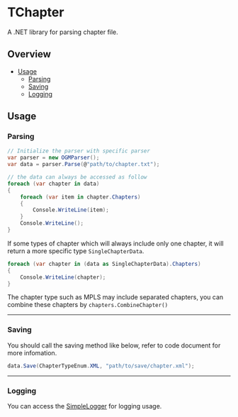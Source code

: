 TChapter
==========

A .NET library for parsing chapter file.

Overview
--------

- [Usage](#usage)
  - [Parsing](#parsing)
  - [Saving](#saving)
  - [Logging](#logging)

Usage
-----
### Parsing

```C#
// Initialize the parser with specific parser
var parser = new OGMParser();
var data = parser.Parse(@"path/to/chapter.txt");

// the data can always be accessed as follow
foreach (var chapter in data)
{
    foreach (var item in chapter.Chapters)
    {
        Console.WriteLine(item);
    }
    Console.WriteLine();
}
```

If some types of chapter which will always include only one chapter, it will return a more specific type `SingleChapterData`.
```C#
foreach (var chapter in (data as SingleChapterData).Chapters)
{
    Console.WriteLine(chapter);
}
```

The chapter type such as MPLS may include separated chapters, you can combine these chapters by `chapters.CombineChapter()`

-----
### Saving

You should call the saving method like below, refer to code document for more infomation.

```C#
data.Save(ChapterTypeEnum.XML, "path/to/save/chapter.xml");
```

-----
### Logging

You can access the [SimpleLogger](https://github.com/jirkapenzes/SimpleLogger) for logging usage.
